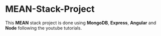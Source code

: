 # MEAN-Stack-Project
This **MEAN** stack project is done using **MongoDB**, **Express**, **Angular** and **Node** following the youtube tutorials.
